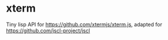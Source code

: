 # xterm
Tiny lisp API for https://github.com/xtermjs/xterm.js, adapted for  https://github.com/jscl-project/jscl
